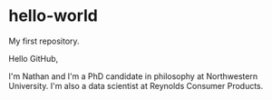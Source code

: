 # hello-world
My first repository.

Hello GitHub,

I'm Nathan and I'm a PhD candidate in philosophy at Northwestern University. I'm also a data scientist at Reynolds Consumer Products.
